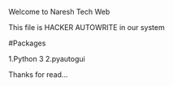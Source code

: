 Welcome to Naresh Tech Web

This file is HACKER AUTOWRITE in our system 

#Packages

1.Python 3
2.pyautogui

Thanks for read...
